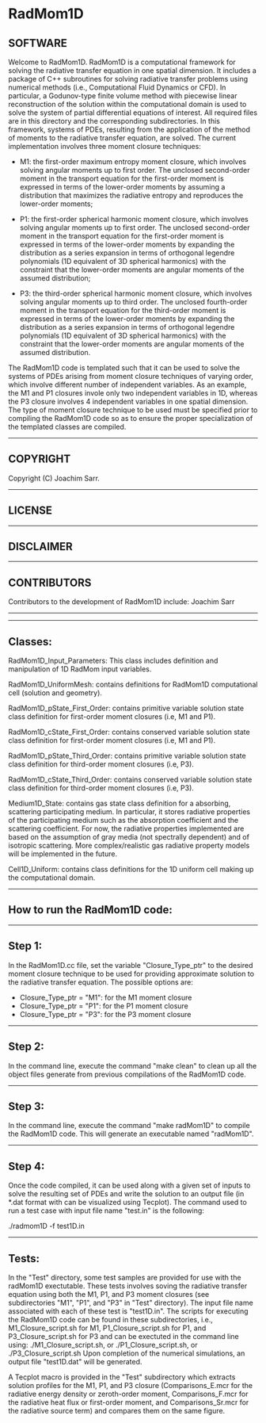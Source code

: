 # RadMom1D

SOFTWARE
--------

Welcome to RadMom1D.  RadMom1D  is a computational  framework  for
solving the radiative transfer equation in  one spatial dimension.
It includes a  package of C++ subroutines for  solving radiative
transfer problems  using  numerical methods (i.e., Computational  Fluid
Dynamics  or  CFD). In particular, a Godunov-type finite volume method with
piecewise linear reconstruction of the solution within the computational
domain is used to solve the system of partial differential equations of
interest. All required files are in  this directory and  the corresponding
subdirectories. In this framework, systems of PDEs, resulting from the
application of the method of moments to the radiative transfer equation, are
solved. The current implementation involves three moment closure techniques:

- M1: the first-order maximum entropy moment closure, which involves solving
      angular moments up to first order. The unclosed second-order moment in
      the transport equation for the first-order moment is expressed in terms
      of the lower-order moments by assuming a distribution that maximizes the
      radiative entropy and reproduces the lower-order moments;

- P1: the first-order spherical harmonic moment closure, which involves solving
      angular moments up to first order. The unclosed second-order moment in
      the transport equation for the first-order moment is expressed in terms
      of the lower-order moments by expanding the distribution as a series expansion
      in terms of orthogonal legendre polynomials (1D equivalent of 3D spherical
      harmonics) with the constraint that the lower-order moments are angular moments
      of the assumed distribution;

- P3: the third-order spherical harmonic moment closure, which involves solving
      angular moments up to third order. The unclosed fourth-order moment in
      the transport equation for the third-order moment is expressed in terms
      of the lower-order moments by expanding the distribution as a series expansion
      in terms of orthogonal legendre polynomials (1D equivalent of 3D spherical
      harmonics) with the constraint that the lower-order moments are angular moments
      of the assumed distribution.

The RadMom1D code is templated such that it can be used to solve the systems of PDEs
arising from moment closure techniques of varying order, which involve different number
of independent variables. As an example, the M1 and P1 closures invole only two independent
variables in 1D, whereas the P3 closure involves 4 independent variables in one spatial
dimension. The type of moment closure technique to be used must be specified prior to
compiling the RadMom1D code so as to ensure the proper specialization of the templated
classes are compiled.

---------
COPYRIGHT
---------

Copyright (C) Joachim Sarr.


-------
LICENSE
-------

----------
DISCLAIMER
----------


------------
CONTRIBUTORS
------------

Contributors to the development of RadMom1D include:
Joachim Sarr

----------------------------------------------------------------------- 

------------------------------
Classes:
------------------------------

RadMom1D_Input_Parameters: This class includes definition and manipulation of 1D RadMom input variables.

RadMom1D_UniformMesh: contains definitions for RadMom1D computational cell (solution and geometry).

RadMom1D_pState_First_Order: contains primitive variable solution state class definition for first-order moment closures (i.e, M1 and P1).

RadMom1D_cState_First_Order: contains conserved variable solution state class definition for first-order moment closures (i.e, M1 and P1).

RadMom1D_pState_Third_Order: contains primitive variable solution state class definition for third-order moment closures (i.e, P3).

RadMom1D_cState_Third_Order: contains conserved variable solution state class definition for third-order moment closures (i.e, P3).

Medium1D_State: contains gas state class definition for a absorbing, scattering participating medium. In particular, it stores radiative properties of the participating medium such as the absorption coefficient and the scattering coefficient. For now, the radiative properties implemented are based on the assumption of gray media (not spectrally dependent) and of isotropic scattering. More complex/realistic gas radiative property models will be implemented in the future.

Cell1D_Uniform: contains class definitions for the 1D uniform cell making up the computational domain.

------------------------------
How to run the RadMom1D code:
------------------------------

------
Step 1:
------
In the RadMom1D.cc file,  set the variable "Closure_Type_ptr" to the desired moment closure technique to be used for providing approximate solution to the radiative transfer equation.
The possible options are:
 - Closure_Type_ptr = "M1": for the M1 moment closure
 - Closure_Type_ptr = "P1": for the P1 moment closure
 - Closure_Type_ptr = "P3": for the P3 moment closure

-------
Step 2:
-------
In the command line, execute the command "make clean" to clean up all the object files generate from previous compilations of the RadMom1D code.

-------
Step 3:
-------
In the command line, execute the command "make radMom1D" to compile the RadMom1D code. This will generate an executable named "radMom1D".

-------
Step 4:
-------
Once the code compiled, it can be used along with a given set of inputs to solve the resulting set of PDEs and write the solution to an output file (in *.dat format with can be visualized using Tecplot). The command used to run a test case with input file name "test.in" is the following:

./radmom1D -f test1D.in


-------
Tests:
-------
In the "Test" directory, some test samples are provided for use with the radMom1D exectutable.
These tests involves soving the radiative transfer equation using both the M1, P1, and P3 moment closures (see subdirectories "M1", "P1", and "P3" in "Test" directory).
The input file name associated with each of these test is "test1D.in". The scripts for executing the RadMom1D code can be found in these subdirectories, i.e., M1_Closure_script.sh for M1, P1_Closure_script.sh for P1, and P3_Closure_script.sh for P3 and can be exectuted in the command line using:
./M1_Closure_script.sh, or ./P1_Closure_script.sh, or ./P3_Closure_script.sh
Upon completion of the numerical simulations, an output file "test1D.dat" will be generated.

A Tecplot macro is provided in the "Test" subdirectory which extracts solution profiles for the M1, P1, and P3 closure (Comparisons_E.mcr for the radiative energy density or zeroth-order moment, Comparisons_F.mcr for the radiative heat flux or first-order moment, and Comparisons_Sr.mcr for the radiative source term) and compares them on the same figure.

